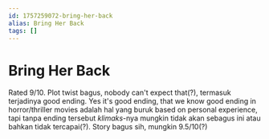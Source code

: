 ```yaml
---
id: 1757259072-bring-her-back
alias: Bring Her Back
tags: []
---
```

# Bring Her Back
Rated 9/10. Plot twist bagus, nobody can't expect that(?), termasuk terjadinya good ending. Yes it's good ending, that we know good ending in horror/thriller movies adalah hal yang buruk based on personal experience, tapi tanpa ending tersebut *klimaks*-nya mungkin tidak akan sebagus ini atau bahkan tidak tercapai(?). Story bagus sih, mungkin 9.5/10(?)
